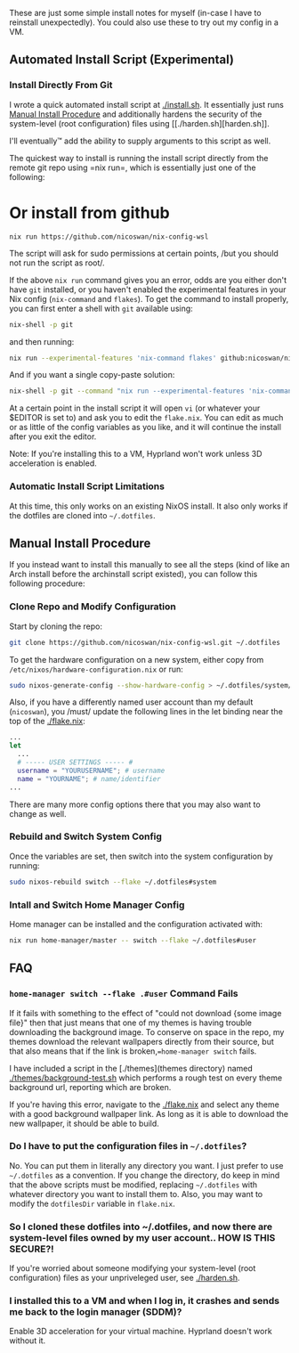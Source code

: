 These are just some simple install notes for myself (in-case I have to reinstall unexpectedly). You could also use these to try out my config in a VM.

## Automated Install Script (Experimental)
### Install Directly From Git
I wrote a quick automated install script at [./install.sh](install.sh). It essentially just runs [Manual Install Procedure](#the-manual-install-steps) and additionally hardens the security of the system-level (root configuration) files using [[./harden.sh][harden.sh]].

I'll eventually™ add the ability to supply arguments to this script as well.

The quickest way to install is running the install script directly from the remote git repo using =nix run=, which is essentially just one of the following:

# Or install from github
```
nix run https://github.com/nicoswan/nix-config-wsl
```

The script will ask for sudo permissions at certain points, /but you should not run the script as root/.

If the above `nix run` command gives you an error, odds are you either don't have `git` installed, or you haven't enabled the experimental features in your Nix config (`nix-command` and `flakes`). To get the command to install properly, you can first enter a shell with `git` available using:
```sh
nix-shell -p git
```
and then running:
```sh
nix run --experimental-features 'nix-command flakes' github:nicoswan/nix-config-wsl
```

And if you want a single copy-paste solution:
```sh
nix-shell -p git --command "nix run --experimental-features 'nix-command flakes' github:nicoswan/nix-config-wsl"
```

At a certain point in the install script it will open `vi` (or whatever your $EDITOR is set to) and ask you to edit the `flake.nix`. You can edit as much or as little of the config variables as you like, and it will continue the install after you exit the editor.

Note: If you're installing this to a VM, Hyprland won't work unless 3D acceleration is enabled.


### Automatic Install Script Limitations
At this time, this only works on an existing NixOS install. It also only works if the dotfiles are cloned into `~/.dotfiles`. 

## Manual Install Procedure
If you instead want to install this manually to see all the steps (kind of like an Arch install before the archinstall script existed), you can follow this following procedure:

### Clone Repo and Modify Configuration
Start by cloning the repo:
```sh
git clone https://github.com/nicoswan/nix-config-wsl.git ~/.dotfiles
```

To get the hardware configuration on a new system, either copy from `/etc/nixos/hardware-configuration.nix` or run:
```sh
sudo nixos-generate-config --show-hardware-config > ~/.dotfiles/system/hardware-configuration.nix
```

Also, if you have a differently named user account than my default (`nicoswan`), you /must/ update the following lines in the let binding near the top of the [./flake.nix](flake.nix):
```nix
...
let
  ...
  # ----- USER SETTINGS ----- #
  username = "YOURUSERNAME"; # username
  name = "YOURNAME"; # name/identifier
...
```

There are many more config options there that you may also want to change as well.


### Rebuild and Switch System Config
Once the variables are set, then switch into the system configuration by running:
```sh
sudo nixos-rebuild switch --flake ~/.dotfiles#system
```

### Intall and Switch Home Manager Config
Home manager can be installed and the configuration activated with:
```sh
nix run home-manager/master -- switch --flake ~/.dotfiles#user
```

## FAQ
### `home-manager switch --flake .#user` Command Fails
If it fails with something to the effect of "could not download {some image file}" then that just means that one of my themes is having trouble downloading the background image. To conserve on space in the repo, my themes download the relevant wallpapers directly from their source, but that also means that if the link is broken,`=home-manager switch` fails.

I have included a script in the [./themes](themes directory) named [./themes/background-test.sh](background-test.sh) which performs a rough test on every theme background url, reporting which are broken.

If you're having this error, navigate to the [./flake.nix](flake.nix) and select any theme with a good background wallpaper link. As long as it is able to download the new wallpaper, it should be able to build.

### Do I have to put the configuration files in `~/.dotfiles`?
No. You can put them in literally any directory you want. I just prefer to use `~/.dotfiles` as a convention. If you change the directory, do keep in mind that the above scripts must be modified, replacing `~/.dotfiles` with whatever directory you want to install them to. Also, you may want to modify the `dotfilesDir` variable in `flake.nix`.

### So I cloned these dotfiles into ~/.dotfiles, and now there are system-level files owned by my user account.. HOW IS THIS SECURE?!
If you're worried about someone modifying your system-level (root configuration) files as your unpriveleged user, see [./harden.sh](harden.sh).

### I installed this to a VM and when I log in, it crashes and sends me back to the login manager (SDDM)?
Enable 3D acceleration for your virtual machine. Hyprland doesn't work without it.
